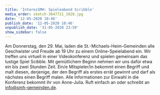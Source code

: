 ```yaml
---
title: 'InteresSMH: Spieleabend Scribble'
media_order: sketch-3047721_1920.jpg
date: '12-05-2020 10:46'
publish_date: '12-05-2020 10:46'
unpublish_date: '31-05-2020 23:59'
show_sidebar: false
---
```


Am Donnerstag, den 29. Mai, laden die St.-Michaels-Heim-Gemeinden alle Geschwister und Freude ab 19 Uhr zu einem Online-Speielabend ein. Wir treffen uns virtuell in einer Videokonferenz und spielen gemeinsam das lustige Spiel Scibble. Mit gemütlichem Beginn nehmen wir uns dafür etwa ein bis zwei Stunden Zeit. Ein/e Mitspieler/in bekommt einen Begriff und malt diesen, derjenige, der den Begriff als erstes errät gewinnt und darf als nächstes einen Begriff malen. Alle Informationen zur Einwahl in die Konferenz bekommt ihr von Anne-Julia. Ruft einfach an oder schreibt an info@smh-gemeinden.de.